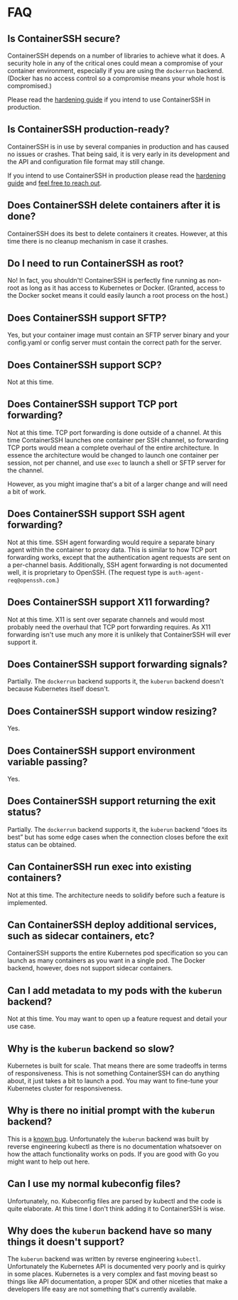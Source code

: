 <h1>FAQ</h1>

## Is ContainerSSH secure?

ContainerSSH depends on a number of libraries to achieve what it does. A security hole in any of the critical ones could mean a compromise of your container environment, especially if you are using the `dockerrun` backend. (Docker has no access control so a compromise means your whole host is compromised.)

Please read the [hardening guide](hardening.md) if you intend to use ContainerSSH in production.

## Is ContainerSSH production-ready?

ContainerSSH is in use by several companies in production and has caused no issues or crashes. That being said, it is very early in its development and the API and configuration file format may still change.

If you intend to use ContainerSSH in production please read the [hardening guide](hardening.md) and [feel free to reach out](https://pasztor.at/discord/).

## Does ContainerSSH delete containers after it is done?

ContainerSSH does its best to delete containers it creates. However, at this time there is no cleanup mechanism in case it crashes.

## Do I need to run ContainerSSH as root?

No! In fact, you shouldn't! ContainerSSH is perfectly fine running as non-root as long as it has access to Kubernetes or Docker. (Granted, access to the Docker socket means it could easily launch a root process on the host.)

## Does ContainerSSH support SFTP?

Yes, but your container image must contain an SFTP server binary and your config.yaml or config server must contain the correct path for the server.

## Does ContainerSSH support SCP?

Not at this time.

## Does ContainerSSH support TCP port forwarding?

Not at this time. TCP port forwarding is done outside of a channel. At this time ContainerSSH launches one container per SSH channel, so forwarding TCP ports would mean a complete overhaul of the entire architecture. In essence the architecture would be changed to launch one container per session, not per channel, and use `exec` to launch a shell or SFTP server for the channel.

However, as you might imagine that's a bit of a larger change and will need a bit of work.

## Does ContainerSSH support SSH agent forwarding?

Not at this time. SSH agent forwarding would require a separate binary agent within the container to proxy data. This is similar to how TCP port forwarding works, except that the authentication agent requests are sent on a per-channel basis. Additionally, SSH agent forwarding is not documented well, it is proprietary to OpenSSH. (The request type is `auth-agent-req@openssh.com`.)

## Does ContainerSSH support X11 forwarding?

Not at this time. X11 is sent over separate channels and would most probably need the overhaul that TCP port forwarding requires. As X11 forwarding isn't use much any more it is unlikely that ContainerSSH will ever support it.

## Does ContainerSSH support forwarding signals?

Partially. The `dockerrun` backend supports it, the `kuberun` backend doesn't because Kubernetes itself doesn't.

## Does ContainerSSH support window resizing?

Yes.

## Does ContainerSSH support environment variable passing?

Yes.

## Does ContainerSSH support returning the exit status?

Partially. The `dockerrun` backend supports it, the `kuberun` backend &ldquo;does its best&rdquo; but has some edge cases when the connection closes before the exit status can be obtained.

## Can ContainerSSH run exec into existing containers?

Not at this time. The architecture needs to solidify before such a feature is implemented.

## Can ContainerSSH deploy additional services, such as sidecar containers, etc?

ContainerSSH supports the entire Kubernetes pod specification so you can launch as many containers as you want in a single pod. The Docker backend, however, does not support sidecar containers.

## Can I add metadata to my pods with the `kuberun` backend?

Not at this time. You may want to open up a feature request and detail your use case.

## Why is the `kuberun` backend so slow?

Kubernetes is built for scale. That means there are some tradeoffs in terms of responsiveness. This is not something ContainerSSH can do anything about, it just takes a bit to launch a pod. You may want to fine-tune your Kubernetes cluster for responsiveness.

## Why is there no initial prompt with the `kuberun` backend?

This is a [known bug](https://github.com/janoszen/containerssh/issues/12). Unfortunately the `kuberun` backend was built by reverse engineering kubectl as there is no documentation whatsoever on how the attach functionality works on pods. If you are good with Go you might want to help out here.

## Can I use my normal kubeconfig files?

Unfortunately, no. Kubeconfig files are parsed by kubectl and the code is quite elaborate. At this time I don't think adding it to ContainerSSH is wise.

## Why does the `kuberun` backend have so many things it doesn't support?

The `kuberun` backend was written by reverse engineering `kubectl`. Unfortunately the Kubernetes API is documented very poorly and is quirky in some places. Kubernetes is a very complex and fast moving beast so things like API documentation, a proper SDK and other niceties that make a developers life easy are not something that's currently available.
